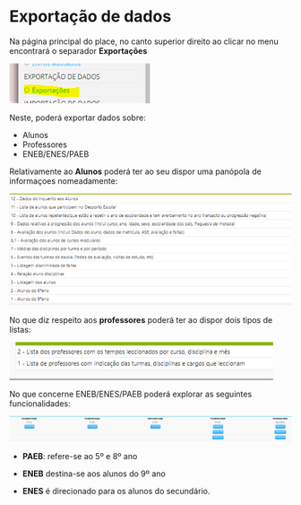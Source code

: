 ﻿# Exportação de dados

Na página principal do place, no canto superior direito ao clicar no menu encontrará o separador **Exportações**

![Exportações](../../images/Place21/Alunos/exportações.PNG)

Neste, poderá exportar dados sobre:

- Alunos
- Professores
- ENEB/ENES/PAEB

Relativamente ao **Alunos** poderá ter ao seu dispor uma panópola de informaçoes nomeadamente: 

![Exportacoesalunos](../../images/Place21/Alunos/Exportacoesalunos.PNG)


No que diz respeito aos **professores** poderá ter ao dispor dois tipos de listas:

![Exportacoesprof](../../images/Place21/Alunos/exportacoesprof.PNG)

No que concerne ENEB/ENES/PAEB poderá explorar as seguintes funcionalidades:

![Ficheirosnotas](../../images/Place21/Alunos/ficheirosnotas.PNG)

 - **PAEB**: refere-se ao 5º e 8º ano
 
 - **ENEB** destina-se aos alunos do 9º ano 
 
 - **ENES** é direcionado para os alunos do secundário. 

